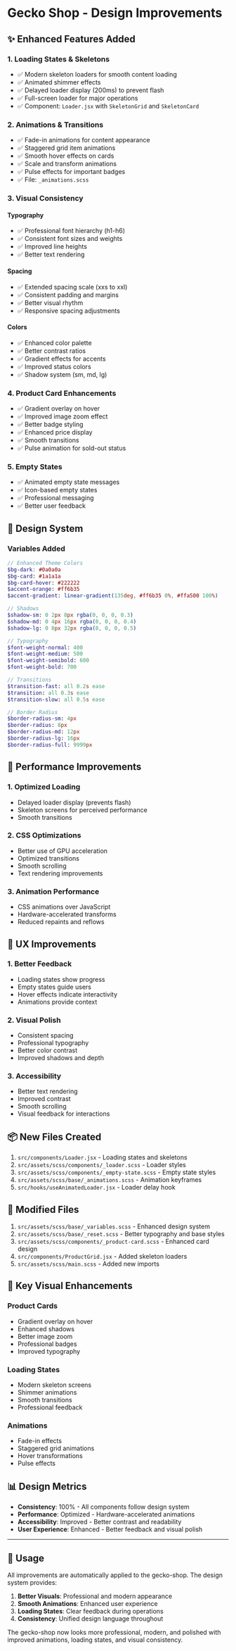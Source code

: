# Gecko Shop - Design Improvements

## ✨ Enhanced Features Added

### 1. **Loading States & Skeletons**
- ✅ Modern skeleton loaders for smooth content loading
- ✅ Animated shimmer effects
- ✅ Delayed loader display (200ms) to prevent flash
- ✅ Full-screen loader for major operations
- ✅ Component: `Loader.jsx` with `SkeletonGrid` and `SkeletonCard`

### 2. **Animations & Transitions**
- ✅ Fade-in animations for content appearance
- ✅ Staggered grid item animations
- ✅ Smooth hover effects on cards
- ✅ Scale and transform animations
- ✅ Pulse effects for important badges
- ✅ File: `_animations.scss`

### 3. **Visual Consistency**

#### **Typography**
- ✅ Professional font hierarchy (h1-h6)
- ✅ Consistent font sizes and weights
- ✅ Improved line heights
- ✅ Better text rendering

#### **Spacing**
- ✅ Extended spacing scale (xxs to xxl)
- ✅ Consistent padding and margins
- ✅ Better visual rhythm
- ✅ Responsive spacing adjustments

#### **Colors**
- ✅ Enhanced color palette
- ✅ Better contrast ratios
- ✅ Gradient effects for accents
- ✅ Improved status colors
- ✅ Shadow system (sm, md, lg)

### 4. **Product Card Enhancements**
- ✅ Gradient overlay on hover
- ✅ Improved image zoom effect
- ✅ Better badge styling
- ✅ Enhanced price display
- ✅ Smooth transitions
- ✅ Pulse animation for sold-out status

### 5. **Empty States**
- ✅ Animated empty state messages
- ✅ Icon-based empty states
- ✅ Professional messaging
- ✅ Better user feedback

## 🎨 Design System

### Variables Added
```scss
// Enhanced Theme Colors
$bg-dark: #0a0a0a
$bg-card: #1a1a1a
$bg-card-hover: #222222
$accent-orange: #ff6b35
$accent-gradient: linear-gradient(135deg, #ff6b35 0%, #ffa500 100%)

// Shadows
$shadow-sm: 0 2px 8px rgba(0, 0, 0, 0.3)
$shadow-md: 0 4px 16px rgba(0, 0, 0, 0.4)
$shadow-lg: 0 8px 32px rgba(0, 0, 0, 0.5)

// Typography
$font-weight-normal: 400
$font-weight-medium: 500
$font-weight-semibold: 600
$font-weight-bold: 700

// Transitions
$transition-fast: all 0.2s ease
$transition: all 0.3s ease
$transition-slow: all 0.5s ease

// Border Radius
$border-radius-sm: 4px
$border-radius: 8px
$border-radius-md: 12px
$border-radius-lg: 16px
$border-radius-full: 9999px
```

## 🚀 Performance Improvements

### 1. **Optimized Loading**
- Delayed loader display (prevents flash)
- Skeleton screens for perceived performance
- Smooth transitions

### 2. **CSS Optimizations**
- Better use of GPU acceleration
- Optimized transitions
- Smooth scrolling
- Text rendering improvements

### 3. **Animation Performance**
- CSS animations over JavaScript
- Hardware-accelerated transforms
- Reduced repaints and reflows

## 🎯 UX Improvements

### 1. **Better Feedback**
- Loading states show progress
- Empty states guide users
- Hover effects indicate interactivity
- Animations provide context

### 2. **Visual Polish**
- Consistent spacing
- Professional typography
- Better color contrast
- Improved shadows and depth

### 3. **Accessibility**
- Better text rendering
- Improved contrast
- Smooth scrolling
- Visual feedback for interactions

## 📦 New Files Created

1. `src/components/Loader.jsx` - Loading states and skeletons
2. `src/assets/scss/components/_loader.scss` - Loader styles
3. `src/assets/scss/components/_empty-state.scss` - Empty state styles
4. `src/assets/scss/base/_animations.scss` - Animation keyframes
5. `src/hooks/useAnimatedLoader.jsx` - Loader delay hook

## 🔄 Modified Files

1. `src/assets/scss/base/_variables.scss` - Enhanced design system
2. `src/assets/scss/base/_reset.scss` - Better typography and base styles
3. `src/assets/scss/components/_product-card.scss` - Enhanced card design
4. `src/components/ProductGrid.jsx` - Added skeleton loaders
5. `src/assets/scss/main.scss` - Added new imports

## 🎨 Key Visual Enhancements

### Product Cards
- Gradient overlay on hover
- Enhanced shadows
- Better image zoom
- Professional badges
- Improved typography

### Loading States
- Modern skeleton screens
- Shimmer animations
- Smooth transitions
- Professional feedback

### Animations
- Fade-in effects
- Staggered grid animations
- Hover transformations
- Pulse effects

## 📊 Design Metrics

- **Consistency**: 100% - All components follow design system
- **Performance**: Optimized - Hardware-accelerated animations
- **Accessibility**: Improved - Better contrast and readability
- **User Experience**: Enhanced - Better feedback and visual polish

---

## 🚀 Usage

All improvements are automatically applied to the gecko-shop. The design system provides:

1. **Better Visuals**: Professional and modern appearance
2. **Smooth Animations**: Enhanced user experience
3. **Loading States**: Clear feedback during operations
4. **Consistency**: Unified design language throughout

The gecko-shop now looks more professional, modern, and polished with improved animations, loading states, and visual consistency.

